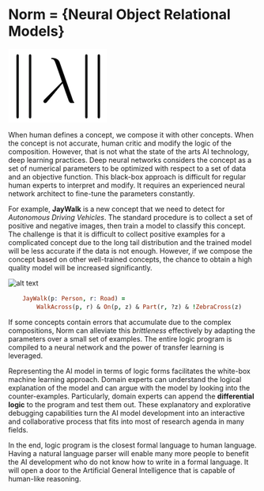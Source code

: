 # Norm = {Neural Object Relational Models}


![alt text](docs/_static/norm-logo.png "Norm Logo")


When human defines a concept, we compose it with other concepts. When the concept is not accurate, human critic and
modify the logic of the composition. However, that is not what the state of the arts AI technology, deep learning
practices. Deep neural networks considers the concept as a set of numerical
parameters to be optimized with respect to a set of data and an objective function. This black-box approach is
difficult for regular human experts to interpret and modify. It requires an experienced neural network architect to
fine-tune the parameters constantly.


For example, **JayWalk** is a new concept that we need to detect for *Autonomous Driving Vehicles*. The standard procedure
is to collect a set of positive and negative images, then train a model to classify this concept. The challenge is that
it is difficult to collect positive examples for a complicated concept due to the long tail distribution and the
trained model will be less accurate if the data is not enough. However, if we compose the concept based on other
well-trained concepts, the chance to obtain a high quality model will be increased significantly.

![alt text](docs/_static/jaywalk.png "Jay Walk Example")

``` prolog
    JayWalk(p: Person, r: Road) =
        WalkAcross(p, r) & On(p, z) & Part(r, ?z) & !ZebraCross(z)
```

If some concepts contain errors that accumulate due to the complex compositions, Norm can alleviate this
*brittleness* effectively by adapting the parameters over a small set of examples. The entire logic program is compiled
to a neural network and the power of transfer learning is leveraged.


Representing the AI model in terms of logic forms facilitates the white-box machine learning approach. Domain experts
can understand the logical explanation of the model and can argue with the model by looking into the counter-examples.
Particularly, domain experts can append the **differential logic** to the program and test them out. These explanatory
and explorative debugging capabilities turn the AI model development into an interactive and collaborative process
that fits into most of research agenda in many fields.


In the end, logic program is the closest formal language to human language. Having a natural language parser will enable
many more people to benefit the AI development who do not know how to write in a formal language. It will open a door to
the Artificial General Intelligence that is capable of human-like reasoning.
